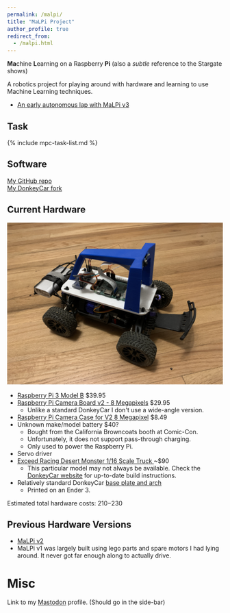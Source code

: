 ```yaml
---
permalink: /malpi/
title: "MaLPi Project"
author_profile: true
redirect_from: 
  - /malpi.html
---
```


**Ma**chine **L**earning on a Raspberry **Pi** (also a *subtle* reference to the Stargate shows)

A robotics project for playing around with hardware and learning to use Machine Learning techniques.

* [An early autonomous lap with MaLPi v3](https://www.youtube.com/watch?v=TsEcKttt5dc)

## Task

{% include mpc-task-list.md %}

## Software

[My GitHub repo](https://github.com/Bleyddyn/malpi)<br/>
[My DonkeyCar fork](https://github.com/Bleyddyn/donkeycar)

## Current Hardware

![](/images/MaLPi_v3.jpeg "MaLPi")

* [Raspberry Pi 3 Model B](https://www.adafruit.com/products/3055) $39.95
* [Raspberry Pi Camera Board v2 - 8 Megapixels](https://www.adafruit.com/products/3099) $29.95
  * Unlike a standard DonkeyCar I don't use a wide-angle version.
* [Raspberry Pi Camera Case for V2 8 Megapixel](https://www.amazon.com/gp/product/B00IJZJKK4) $8.49
* Unknown make/model battery $40?
  * Bought from the California Browncoats booth at Comic-Con.
  * Unfortunately, it does not support pass-through charging.
  * Only used to power the Raspberry Pi.
* Servo driver
* [Exceed Racing Desert Monster 1/16 Scale Truck ](https://www.amazon.com/gp/product/9269802132) ~$90
  * This particular model may not always be available. Check the [DonkeyCar website](https://www.donkeycar.com/) for up-to-date build instructions.
* Relatively standard DonkeyCar [base plate and arch](https://www.thingiverse.com/thing:2566276)
  * Printed on an Ender 3.

Estimated total hardware costs: $210-$230

## Previous Hardware Versions

* [MaLPi v2](/malpi-v2/)
* MaLPi v1 was largely built using lego parts and spare motors I had lying around. It never got far enough along to actually drive.

# Misc

Link to my <a rel="me" href="https://mastodon.nz/@Bleyddyn">Mastodon</a> profile. (Should go in the side-bar)
